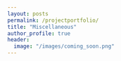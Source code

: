 ```yaml
---
layout: posts
permalink: /projectportfolio/
title: "Miscellaneous"
author_profile: true
header:
  image: "/images/coming_soon.png"
---
```


